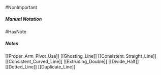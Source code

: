 #NonImportant 
##### Manual Notation
#HasNote
##### Notes
[[Proper_Arm_Pivot_Use]]
[[Ghosting_Line]]
[[Consistent_Straight_Line]]
[[Consistent_Curved_Line]]
[[Extruding_Double]]
[[Divide_Half]]
[[Dotted_Line]]
[[Duplicate_Line]]